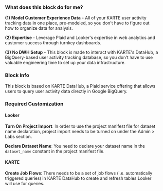 ### What does this block do for me?

**(1) Model Customer Experience Data** - All of your KARTE user activity tracking data in one place, pre-modeled, so you don't have to figure out how to organize data for analysis.

**(2) Expertise** - Leverage Plaid and Looker's expertise in web analytics and customer success through turnkey dashboards.

**(3) No DWH Setup** - This block is made to interact with KARTE's DataHub, a BigQuery-based user activity tracking database, so you don't have to use valuable engineering time to set up your data infrastructure.

### Block Info
This block is based on KARTE DataHub, a Plaid service offering that allows users to query user activity data directly in Google BigQuery.

### Required Customization
#### Looker
**Turn On Project Import**: In order to use the project manifest file for dataset name declaration, project import needs to be turned on under the Admin > Labs section.

**Declare Dataset Name**: You need to declare your dataset name in the `dataset_name` constant in the project manifest file.

#### KARTE

**Create Job Flows**: There needs to be a set of job flows (i.e. automatically triggered queries) in KARTE DataHub to create and refresh tables Looker will use for queries.
